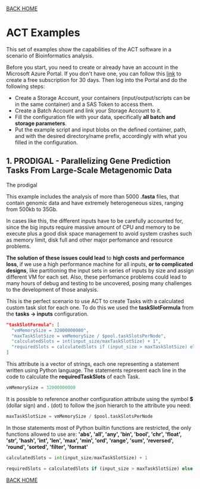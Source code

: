 
[BACK HOME](https://github.com/MeirellesLab/AzureCustomTasks/tree/main/wiki/home.md)


# ACT Examples


This set of examples show the capabilities of the ACT software in a scenario of Bioinformatics analysis.

Before you start, you need to create or already have an account in the Microsoft Azure Portal. If you don't have one, you can follow this [link](https://portal.azure.com/) to create a free subscription for 30 days. Then log into the Portal and do the following steps:

* Create a Storage Account, your containers (input/output/scripts can be in the same container) and a SAS Token to access them.
* Create a Batch Account and link your Storage Account to it.
* Fill the configuration file with your data, specifically **all batch and storage parameters**.
* Put the example script and input blobs on the defined container, path, and with the desired directory/name prefix, accordingly with what you filled in the configuration.

## 1. PRODIGAL - Parallelizing Gene Prediction Tasks From Large-Scale Metagenomic Data

The prodigal

This example includes the analysis of more than 5000 **.fasta** files, that contain genomic data and have extremely heterogeneous sizes, ranging from 500kb to 35Gb.

In cases like this, the different inputs have to be carefully accounted for, since the big inputs require massive amount of CPU and memory to be execute plus a good disk space management to avoid system crashes such as memory limit, disk full and other major perfomance and resource problems.

**The solution of these issues could lead** to **high costs and performance loss**, if we use a high performance machine for all inputs, **or to complicated designs**, like partitioning the input sets in series of inputs by size and assign different VM for each set. Also, these perfomance problems could lead to many hours of debug and testing to be uncovered, posing many challenges to the development of those analysis.

This is the perfect scenario to use ACT to create Tasks with a calculated custom task slot for each one. To do this we used the **taskSlotFormula** from the **tasks -> inputs** configuration.

```json
"taskSlotFormula": [
  "vmMemorySize = 32000000000",
  "maxTaskSlotSize = vmMemorySize / $pool.taskSlotsPerNode",
  "calculatedSlots = int(input_size/maxTaskSlotSize) + 1",
  "requiredSlots = calculatedSlots if (input_size > maxTaskSlotSize) else 1"
]
```

This attribute is a vector of strings, each one representing a statement written using Python language. The statements represent each line in the code to calculate the **requiredTaskSlots** of each  Task.

```python
vmMemorySize = 32000000000
```
It is possible to reference another configuration attribute using the symbol **$** (dollar sign) and **.** (dot) to follow the json hierarch to the attribute you need:

```python
maxTaskSlotSize = vmMemorySize / $pool.taskSlotsPerNode
```
In those statements most of Python builtin functions are restricted, the only functions allowed to use are: **'abs', 'all', 'any', 'bin', 'bool', 'chr', 'float', 'str', 'hash', 'int', 'len', 'max', 'min', 'ord', 'range', 'sum', 'reversed', 'round', 'sorted', 'filter', 'format'**

```python
calculatedSlots = int(input_size/maxTaskSlotSize) + 1
```


```python
requiredSlots = calculatedSlots if (input_size > maxTaskSlotSize) else 1
```


[BACK HOME](https://github.com/MeirellesLab/AzureCustomTasks/tree/main/wiki/home.md)
